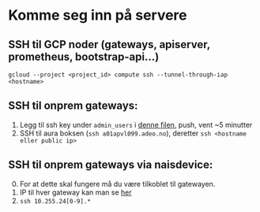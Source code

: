 # Komme seg inn på servere

## SSH til GCP noder (gateways, apiserver, prometheus, bootstrap-api...)
`gcloud --project <project_id> compute ssh --tunnel-through-iap <hostname>`

## SSH til onprem gateways:
1. Legg til ssh key under `admin_users` i [denne filen](/ansible/site.yml), push, vent ~5 minutter
2. SSH til aura boksen (`ssh a01apvl099.adeo.no`), deretter `ssh <hostname eller public ip>`

## SSH til onprem gateways via naisdevice:
0. For at dette skal fungere må du være tilkoblet til gatewayen.
1. IP til hver gateway kan man se [her](https://grafana.nais.io/d/XnwquxkGz/naisdevice?viewPanel=16)
2. `ssh 10.255.24[0-9].*`

